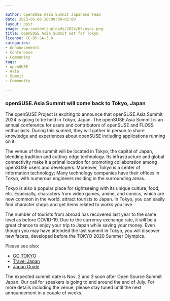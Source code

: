 ```yaml
---

author: openSUSE Asia Summit Japanese Team
date: 2023-05-06 10:00:00+02:00
layout: post
image: /wp-content/uploads/2024/05/osas.png
title: openSUSE Asia Summit Set for Tokyo
license: CC-BY-SA-3.0
categories:
- Announcements
- Conference
- Community
tags:
- openSUSE
- Asia
- Summit
- Community

---
```


### openSUSE.Asia Summit will come back to Tokyo, Japan

The openSUSE Project is exciting to announce that openSUSE.Asia Summit 2024 is going to be held in Tokyo, Japan. The openSUSE.Asia Summit is an annual conference for users and contributors of openSUSE and FLOSS enthusiasts. During this summit, they will gather in person to share knowledge and experiences about openSUSE including applications running on it.

The venue of the summit will be located in Tokyo, the capital of Japan, blending tradition and cutting-edge technology. Its infrastructure and global connectivity make it a primal location for promoting collaboration among openSUSE users and developers. Moreover, Tokyo is a center of information technology; Many technology companies have their offices in Tokyo, with numerous engineers residing in the surrounding areas.

Tokyo is also a popular place for sightseeing with its unique culture, food, etc. Especially, characters from video games, anime, and comics, which are now common in the world, attract tourists to Japan. In Tokyo, you can easily find character shops and get items related to works you love.

The number of tourists from abroad has recovered last year to the same level as before COVID-19. Due to the currency exchange rate, it will be a great chance to enjoy your trip to Japan while saving your money. Even though you may have attended the last summit in Tokyo, you will discover new facets, developed before the TOKYO 2020 Summer Olympics.

Please see also:
* [GO TOKYO](https://www.gotokyo.org)
* [Travel Japan](https://www.japan.travel)
* [Japan Guide](https://www.japan-guide.com)

The expected summit date is Nov. 2 and 3 soon after Open Source Summit Japan. Our call for speakers is going to end around the end of July. For more details including the venue, please stay tuned until the next announcement in a couple of weeks.

